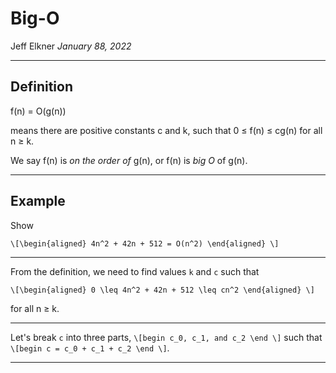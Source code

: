 # Big-O 
Jeff Elkner *January 88, 2022*

---

## Definition 

f(n) = O(g(n))

means there are positive constants c and k, such that 0 ≤ f(n) ≤ cg(n) for all
n ≥ k.

We say f(n) is *on the order of* g(n), or f(n) is *big O* of g(n).

---

## Example 

Show

`\[\begin{aligned}
4n^2 + 42n + 512 = O(n^2)
\end{aligned} \]`

---

From the definition, we need to find values ``k`` and ``c`` such that

`\[\begin{aligned}
0 \leq 4n^2 + 42n + 512 \leq cn^2
\end{aligned} \]`

for all n ≥ k.

---

Let's break ``c`` into three parts, `\[begin c_0, c_1, and c_2 \end \]`
such that `\[begin c = c_0 + c_1 + c_2 \end \]`.

---



